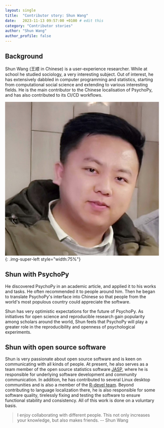 ```yaml
---
layout: single
title:  "Contributor story: Shun Wang"
date:   2023-11-13 09:57:00 +0100 # edit this
category: "Contributor stories"
author: "Shun Wang"
author_profile: false
---
```


## Background

Shun Wang (王顺 in Chinese) is a user-experience researcher. While at school he studied sociology, a very interesting subject. Out of interest, he has extensively dabbled in computer programming and statistics, starting from computational social science and extending to various interesting fields. He is the main contributor to the Chinese localisation of PsychoPy, and has also contributed to its CI/CD workflows.

![Shun Wang](/assets/images/shunWang.png){: .img-super-left style="width:75%"}

## Shun with PsychoPy

He discovered PsychoPy in an academic article, and applied it to his works and tasks. He often recommended it to people around him. Then he began to translate PsychoPy's interface into Chinese so that people from the world's most populous country could appreciate the software.

Shun has very optimistic expectations for the future of PsychoPy. As initiatives for open science and reproducible research gain popularity among scholars around the world, Shun feels that PsychoPy will play a greater role in the reproducibility and openness of psychological experiments.

## Shun with open source software

Shun is very passionate about open source software and is keen on communicating with all kinds of people. At present, he also serves as a team member of the open source statistics software [JASP](https://jasp-stats.org/), where he is responsible for underlying software development and community communication. In addition, he has contributed to several Linux desktop communities and is also a member of the [R-devel team](https://github.com/r-devel). Beyond contributing to language localization there, he is also responsible for some software quality, tirelessly fixing and testing the software to ensure functional stability and consistency. All of this work is done on a voluntary basis.

>I enjoy collaborating with different people. This not only increases your knowledge, but also makes friends. -- Shun Wang


